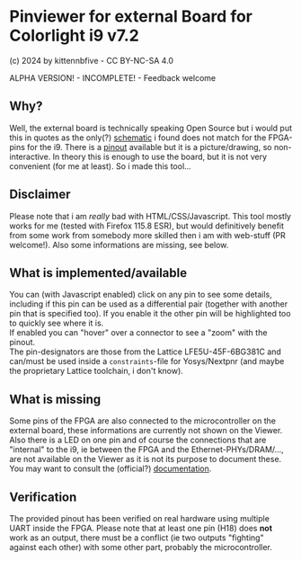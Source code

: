 # Pinviewer for external Board for Colorlight i9 v7.2

(c) 2024 by kittennbfive - CC BY-NC-SA 4.0  
  
ALPHA VERSION! - INCOMPLETE! - Feedback welcome  

## Why?
Well, the external board is technically speaking Open Source but i would put this in quotes as the only(?) [schematic](https://github.com/wuxx/Colorlight-FPGA-Projects/blob/master/schematic/i5-i9-extboard.pdf) i found does not match for the FPGA-pins for the i9. There is a [pinout](https://github.com/wuxx/Colorlight-FPGA-Projects/blob/master/doc/i9_v7.2_pinout.png) available but it is a picture/drawing, so non-interactive. In theory this is enough to use the board, but it is not very convenient (for me at least). So i made this tool...

## Disclaimer
Please note that i am *really* bad with HTML/CSS/Javascript. This tool mostly works for me (tested with Firefox 115.8 ESR), but would definitively benefit from some work from somebody more skilled then i am with web-stuff (PR welcome!). Also some informations are missing, see below.

## What is implemented/available
You can (with Javascript enabled) click on any pin to see some details, including if this pin can be used as a differential pair (together with another pin that is specified too). If you enable it the other pin will be highlighted too to quickly see where it is.  
If enabled you can "hover" over a connector to see a "zoom" with the pinout.  
The pin-designators are those from the Lattice LFE5U-45F-6BG381C and can/must be used inside a `constraints`-file for Yosys/Nextpnr (and maybe the proprietary Lattice toolchain, i don't know).

## What is missing
Some pins of the FPGA are also connected to the microcontroller on the external board, these informations are currently not shown on the Viewer. Also there is a LED on one pin and of course the connections that are "internal" to the i9, ie between the FPGA and the Ethernet-PHYs/DRAM/..., are not available on the Viewer as it is not its purpose to document these. You may want to consult the (official?) [documentation](https://github.com/wuxx/Colorlight-FPGA-Projects/blob/master/colorlight_i9_v7.2.md).

## Verification
The provided pinout has been verified on real hardware using multiple UART inside the FPGA. Please note that at least one pin (H18) does **not** work as an output, there must be a conflict (ie two outputs "fighting" against each other) with some other part, probably the microcontroller.
